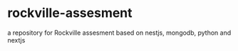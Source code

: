 # rockville-assesment
a repository for Rockville assesment based on nestjs, mongodb, python and nextjs
